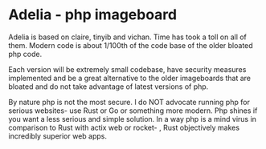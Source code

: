 # Adelia - php imageboard

Adelia is based on claire, tinyib and vichan. Time has took a toll on all of them. Modern code is about 1/100th of the code base of the older bloated php code. 

Each version will be extremely small codebase, have security measures implemented and be a great alternative to the older imageboards that are bloated and do not take advantage of latest versions of php. 

By nature php is not the most secure. I do NOT advocate running php for serious websites- use Rust or Go or something more modern. Php shines if you want a less serious and simple solution. In a way php is a mind virus in comparison to Rust with actix web or rocket- , Rust objectively makes incredibly superior web apps. 
